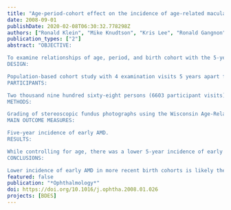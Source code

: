 ```yaml
---
title: "Age-period-cohort effect on the incidence of age-related macular degeneration: the Beaver Dam Eye Study"
date: 2008-09-01
publishDate: 2020-02-08T06:30:32.778298Z
authors: ["Ronald Klein", "Mike Knudtson", "Kris Lee", "Ronald Gangnon", "Barbara Klein"]
publication_types: ["2"]
abstract: "OBJECTIVE:

To examine relationships of age, period, and birth cohort with the 5-year incidence of age-related macular degeneration (AMD).
DESIGN:

Population-based cohort study with 4 examination visits 5 years apart from 1988 through 1990, 1993 through 1995, 1998 through 2000, and 2003 through 2005.
PARTICIPANTS:

Two thousand nine hundred sixty-eight persons (6603 participant visits) and 3588 persons (8184 participant visits) 43 to 86 years of age at baseline contributing to the incidence of early and late AMD, respectively.
METHODS:

Grading of stereoscopic fundus photographs using the Wisconsin Age-Related Maculopathy Grading System.
MAIN OUTCOME MEASURES:

Five-year incidence of early AMD.
RESULTS:

While controlling for age, there was a lower 5-year incidence of early AMD in later rather than in earlier birth cohorts (odds ratio per increasing category, 0.70; 95% confidence interval, 0.62-0.78; P<0.001). This remained while controlling for smoking, blood pressure, and other related factors. There was no evidence for a period or birth cohort effect with late AMD.
CONCLUSIONS:

Lower incidence of early AMD in more recent birth cohorts is likely the result of unmeasured risk factors for early AMD. Further study of possible unmeasured risk factors that may have caused this cohort effect may help to identify new modifiable risk factors for AMD. Diminishing incidence of early AMD in later birth cohorts would be expected to result in lower long-term estimates of future incidence of AMD than do current estimates that do not take this effect into account."
featured: false
publication: "*Ophthalmology*"
doi: https://doi.org/10.1016/j.ophtha.2008.01.026
projects: [BDES]
---
```


